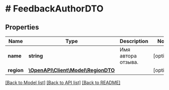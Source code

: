 # # FeedbackAuthorDTO

## Properties

Name | Type | Description | Notes
------------ | ------------- | ------------- | -------------
**name** | **string** | Имя автора отзыва. | [optional]
**region** | [**\OpenAPI\Client\Model\RegionDTO**](RegionDTO.md) |  | [optional]

[[Back to Model list]](../../README.md#models) [[Back to API list]](../../README.md#endpoints) [[Back to README]](../../README.md)
